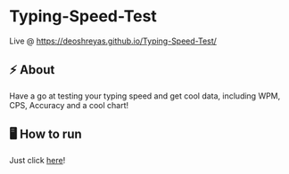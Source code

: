# Typing-Speed-Test

Live @ https://deoshreyas.github.io/Typing-Speed-Test/

## :zap: About
Have a go at testing your typing speed and get cool data, including WPM, CPS, Accuracy and a cool chart!

## :desktop_computer: How to run 
Just click [here](https://deoshreyas.github.io/Typing-Speed-Test/)!